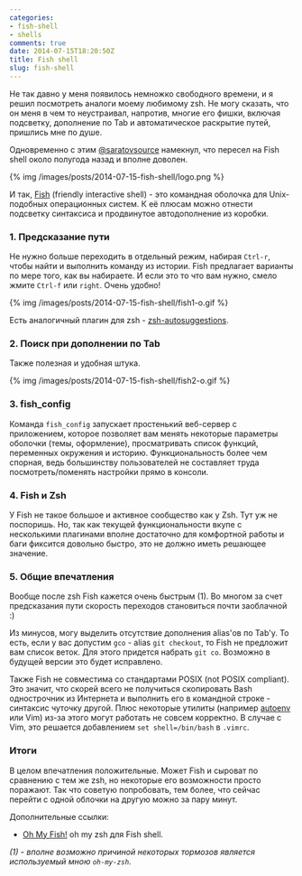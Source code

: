 ```yaml
---
categories:
- fish-shell
- shells
comments: true
date: 2014-07-15T18:20:50Z
title: Fish shell
slug: fish-shell
---
```


Не так давно у меня появилось немножко свободного времени, и я решил посмотреть
аналоги моему любимому zsh. Не могу сказать, что он меня в чем то неустраивал,
напротив, многие его фишки, включая подсветку, дополнение по Tab и
автоматическое раскрытие путей, пришлись мне по душе.

Одновременно с этим [@saratovsource](https://twitter.com/saratovsource)
намекнул, что пересел на Fish shell около полугода назад и вполне доволен.

{% img /images/posts/2014-07-15-fish-shell/logo.png %}

<!--more-->

И так, [Fish][1] (friendly interactive shell) - это командная оболочка для
Unix-подобных операционных систем. К её плюсам можно отнести подсветку
синтаксиса и продвинутое автодополнение из коробки.

### 1. Предсказание пути

Не нужно больше переходить в отдельный режим, набирая `Ctrl-r`, чтобы найти и
выполнить команду из истории. Fish предлагает варианты по мере того, как вы
набираете. И если это то что вам нужно, смело жмите `Ctrl-f` или `right`. Очень
удобно!

{% img /images/posts/2014-07-15-fish-shell/fish1-o.gif %}

Есть аналогичный плагин для zsh - [zsh-autosuggestions][2].

### 2. Поиск при дополнении по Tab

Также полезная и удобная штука.

{% img /images/posts/2014-07-15-fish-shell/fish2-o.gif %}

### 3. fish_config

Команда `fish_config` запускает простенький веб-сервер c приложением, которое
позволяет вам менять некоторые параметры оболочки (темы, оформление),
просматривать список функций, переменных окружения и историю. Функциональность
более чем спорная, ведь большинству пользователей не составляет труда
посмотреть/поменять настройки прямо в консоли.

### 4. Fish и Zsh

У Fish не такое большое и активное сообщество как у Zsh. Тут уж не поспоришь.
Но, так как текущей функциональности вкупе с несколькими плагинами вполне
достаточно для комфортной работы и баги фиксится довольно быстро, это не должно
иметь решающее значение.

### 5. Общие впечатления

Вообще после zsh Fish кажется очень быстрым (1). Во многом за счет предсказания
пути скорость переходов становиться почти заоблачной :)

Из минусов, могу выделить отсутствие дополнения alias'ов по Tab'у. То есть, если
у вас допустим `gco` - alias `git checkout`, то Fish не предложит вам список
веток. Для этого придется набрать `git co`. Возможно в будущей версии это будет
исправлено.

Также Fish не совместима со стандартами POSIX (not POSIX compliant). Это
значит, что скорей всего не получиться скопировать Bash однострочник из
Интернета и выполнить его в командной строке - синтаксис чуточку другой. Плюс
некоторые утилиты (например [autoenv](https://github.com/kennethreitz/autoenv)
или Vim) из-за этого могут работать не совсем корректно. В случае с Vim, это
решается добавлением `set shell=/bin/bash` в `.vimrc`.

### Итоги

В целом впечатления положительные. Может Fish и сыроват по сравнению с тем же
zsh, но некоторые его возможности просто поражают. Так что советую попробовать,
тем более, что сейчас перейти с одной облочки на другую можно за пару минут.

Дополнительные ссылки:

* [Oh My Fish!](https://github.com/bpinto/oh-my-fish) oh my zsh для Fish shell.

_(1) - вполне возможно причиной некоторых тормозов является используемый мною `oh-my-zsh`._

[1]: https://github.com/fish-shell/fish-shell
[2]: https://github.com/tarruda/zsh-autosuggestions
